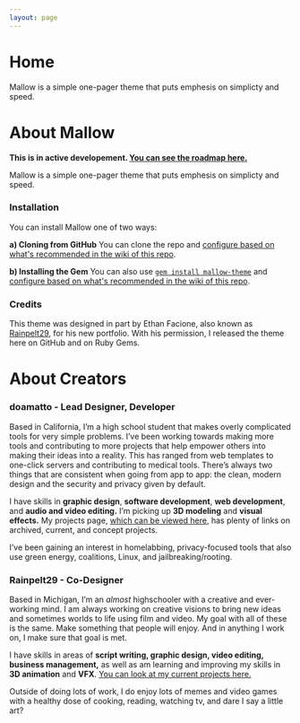 ```yaml
---
layout: page
---
```


# Home

Mallow is a simple one-pager theme that puts emphesis on simplicty and speed.

# About Mallow

**This is in active developement. [You can see the roadmap here.](https://trello.com/b/6uBEAJwj)**

Mallow is a simple one-pager theme that puts emphesis on simplicty and speed.

### Installation

You can install Mallow one of two ways:

**a) Cloning from GitHub**
You can clone the repo and [configure based on what's recommended in the wiki of this repo](https://github.com/doamatto/mallow-theme/wiki/Configuration).

**b) Installing the Gem**
You can also use [`gem install mallow-theme`](https://rubygems.org/gems/mallow-theme) and [configure based on what's recommended in the wiki of this repo](https://github.com/doamatto/mallow-theme/wiki/Configuration).

### Credits

This theme was designed in part by Ethan Facione, also known as [Rainpelt29](https://rainpelt29.github.io), for his new portfolio. With his permission, I released the theme here on GitHub and on Ruby Gems.

# About Creators

### doamatto - Lead Designer, Developer
Based in California, I’m a high school student that makes overly complicated tools for very simple problems. I’ve been working towards making more tools and contributing to more projects that help empower others into making their ideas into a reality. This has ranged from web templates to one-click servers and contributing to medical tools. There’s always two things that are consistent when going from app to app: the clean, modern design and the security and privacy given by default.

I have skills in **graphic design**, **software development**, **web development**, and **audio and video editing.** I’m picking up **3D modeling** and **visual effects.** My projects page, [which can be viewed here](https://doamatto.xyz/projects), has plenty of links on archived, current, and concept projects.

I’ve been gaining an interest in homelabbing, privacy-focused tools that also use green energy, coalitions, Linux, and jailbreaking/rooting.

### Rainpelt29 - Co-Designer
Based in Michigan, I’m an *almost* highschooler with a creative and ever-working mind. I am always working on creative visions to bring new ideas and sometimes worlds to life using film and video. My goal with all of these is the same. Make something that people will enjoy. And in anything I work on, I make sure that goal is met.

I have skills in areas of **script writing, graphic design, video editing, business management,** as well as am learning and improving my skills in **3D animation** and **VFX**. [You can look at my current projects here.](https://rainpelt29.github.io/projects)

Outside of doing lots of work, I do enjoy lots of memes and video games with a healthy dose of cooking, reading, watching tv, and dare I say a little art?